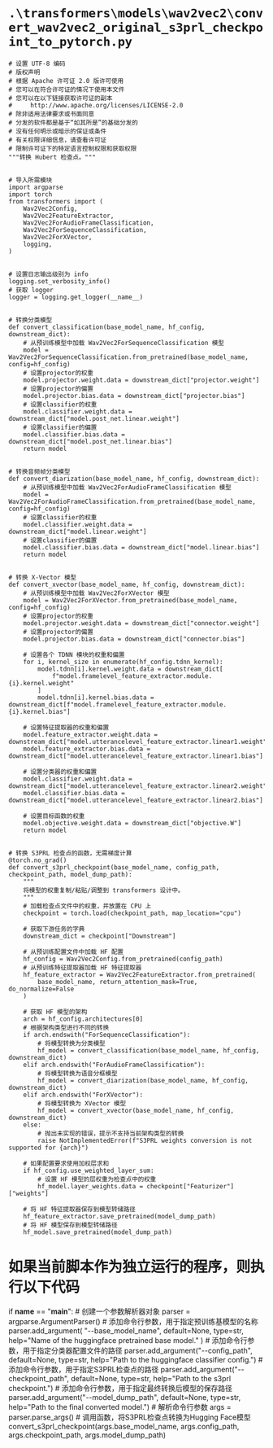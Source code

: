 # `.\transformers\models\wav2vec2\convert_wav2vec2_original_s3prl_checkpoint_to_pytorch.py`

```
# 设置 UTF-8 编码
# 版权声明
# 根据 Apache 许可证 2.0 版许可使用
# 您可以在符合许可证的情况下使用本文件
# 您可以在以下链接获取许可证的副本
#     http://www.apache.org/licenses/LICENSE-2.0
# 除非适用法律要求或书面同意
# 分发的软件都是基于“如其所是”的基础分发的
# 没有任何明示或暗示的保证或条件
# 有关权限详细信息，请查看许可证
# 限制许可证下的特定语言控制权限和获取权限
"""转换 Hubert 检查点。"""


# 导入所需模块
import argparse
import torch
from transformers import (
    Wav2Vec2Config,
    Wav2Vec2FeatureExtractor,
    Wav2Vec2ForAudioFrameClassification,
    Wav2Vec2ForSequenceClassification,
    Wav2Vec2ForXVector,
    logging,
)


# 设置日志输出级别为 info
logging.set_verbosity_info()
# 获取 logger
logger = logging.get_logger(__name__)


# 转换分类模型
def convert_classification(base_model_name, hf_config, downstream_dict):
    # 从预训练模型中加载 Wav2Vec2ForSequenceClassification 模型
    model = Wav2Vec2ForSequenceClassification.from_pretrained(base_model_name, config=hf_config)
    # 设置projector的权重
    model.projector.weight.data = downstream_dict["projector.weight"]
    # 设置projector的偏置
    model.projector.bias.data = downstream_dict["projector.bias"]
    # 设置classifier的权重
    model.classifier.weight.data = downstream_dict["model.post_net.linear.weight"]
    # 设置classifier的偏置
    model.classifier.bias.data = downstream_dict["model.post_net.linear.bias"]
    return model


# 转换音频帧分类模型
def convert_diarization(base_model_name, hf_config, downstream_dict):
    # 从预训练模型中加载 Wav2Vec2ForAudioFrameClassification 模型
    model = Wav2Vec2ForAudioFrameClassification.from_pretrained(base_model_name, config=hf_config)
    # 设置classifier的权重
    model.classifier.weight.data = downstream_dict["model.linear.weight"]
    # 设置classifier的偏置
    model.classifier.bias.data = downstream_dict["model.linear.bias"]
    return model


# 转换 X-Vector 模型
def convert_xvector(base_model_name, hf_config, downstream_dict):
    # 从预训练模型中加载 Wav2Vec2ForXVector 模型
    model = Wav2Vec2ForXVector.from_pretrained(base_model_name, config=hf_config)
    # 设置projector的权重
    model.projector.weight.data = downstream_dict["connector.weight"]
    # 设置projector的偏置
    model.projector.bias.data = downstream_dict["connector.bias"]
    
    # 设置各个 TDNN 模块的权重和偏置
    for i, kernel_size in enumerate(hf_config.tdnn_kernel):
        model.tdnn[i].kernel.weight.data = downstream_dict[
            f"model.framelevel_feature_extractor.module.{i}.kernel.weight"
        ]
        model.tdnn[i].kernel.bias.data = downstream_dict[f"model.framelevel_feature_extractor.module.{i}.kernel.bias"]

    # 设置特征提取器的权重和偏置
    model.feature_extractor.weight.data = downstream_dict["model.utterancelevel_feature_extractor.linear1.weight"]
    model.feature_extractor.bias.data = downstream_dict["model.utterancelevel_feature_extractor.linear1.bias"]
    
    # 设置分类器的权重和偏置
    model.classifier.weight.data = downstream_dict["model.utterancelevel_feature_extractor.linear2.weight"]
    model.classifier.bias.data = downstream_dict["model.utterancelevel_feature_extractor.linear2.bias"]
    
    # 设置目标函数的权重
    model.objective.weight.data = downstream_dict["objective.W"]
    return model


# 转换 S3PRL 检查点的函数，无需梯度计算
@torch.no_grad()
def convert_s3prl_checkpoint(base_model_name, config_path, checkpoint_path, model_dump_path):
    """
    将模型的权重复制/粘贴/调整到 transformers 设计中。
    """
    # 加载检查点文件中的权重，并放置在 CPU 上
    checkpoint = torch.load(checkpoint_path, map_location="cpu")

    # 获取下游任务的字典
    downstream_dict = checkpoint["Downstream"]

    # 从预训练配置文件中加载 HF 配置
    hf_config = Wav2Vec2Config.from_pretrained(config_path)
    # 从预训练特征提取器加载 HF 特征提取器
    hf_feature_extractor = Wav2Vec2FeatureExtractor.from_pretrained(
        base_model_name, return_attention_mask=True, do_normalize=False
    )

    # 获取 HF 模型的架构
    arch = hf_config.architectures[0]
    # 根据架构类型进行不同的转换
    if arch.endswith("ForSequenceClassification"):
        # 将模型转换为分类模型
        hf_model = convert_classification(base_model_name, hf_config, downstream_dict)
    elif arch.endswith("ForAudioFrameClassification"):
        # 将模型转换为语音分框模型
        hf_model = convert_diarization(base_model_name, hf_config, downstream_dict)
    elif arch.endswith("ForXVector"):
        # 将模型转换为 XVector 模型
        hf_model = convert_xvector(base_model_name, hf_config, downstream_dict)
    else:
        # 抛出未实现的错误，提示不支持当前架构类型的转换
        raise NotImplementedError(f"S3PRL weights conversion is not supported for {arch}")

    # 如果配置要求使用加权层求和
    if hf_config.use_weighted_layer_sum:
        # 设置 HF 模型的层权重为检查点中的权重
        hf_model.layer_weights.data = checkpoint["Featurizer"]["weights"]

    # 将 HF 特征提取器保存到模型转储路径
    hf_feature_extractor.save_pretrained(model_dump_path)
    # 将 HF 模型保存到模型转储路径
    hf_model.save_pretrained(model_dump_path)
```  
# 如果当前脚本作为独立运行的程序，则执行以下代码
if __name__ == "__main__":
    # 创建一个参数解析器对象
    parser = argparse.ArgumentParser()
    # 添加命令行参数，用于指定预训练基模型的名称
    parser.add_argument(
        "--base_model_name", default=None, type=str, help="Name of the huggingface pretrained base model."
    )
    # 添加命令行参数，用于指定分类器配置文件的路径
    parser.add_argument("--config_path", default=None, type=str, help="Path to the huggingface classifier config.")
    # 添加命令行参数，用于指定S3PRL检查点的路径
    parser.add_argument("--checkpoint_path", default=None, type=str, help="Path to the s3prl checkpoint.")
    # 添加命令行参数，用于指定最终转换后模型的保存路径
    parser.add_argument("--model_dump_path", default=None, type=str, help="Path to the final converted model.")
    # 解析命令行参数
    args = parser.parse_args()
    # 调用函数，将S3PRL检查点转换为Hugging Face模型
    convert_s3prl_checkpoint(args.base_model_name, args.config_path, args.checkpoint_path, args.model_dump_path)
```